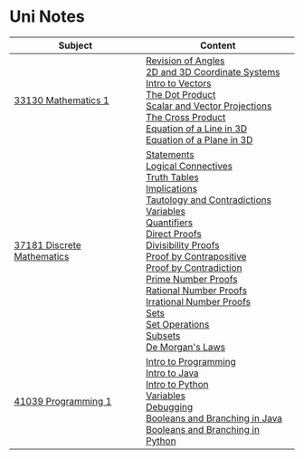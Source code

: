 # Uni Notes

| Subject                                                         | Content |
|-----------------------------------------------------------------|---------|
| [33130 Mathematics 1](33130%20Mathematics%201.md)               | [Revision of Angles](33130%20Mathematics%201.md#Revision-of-Angles) <br> [2D and 3D Coordinate Systems](33130%20Mathematics%201.md#2D-and-3D-Coordinate-Systems) <br> [Intro to Vectors](33130%20Mathematics%201.md#Intro-to-Vectors) <br> [The Dot Product](33130%20Mathematics%201.md#The-Dot-Product) <br> [Scalar and Vector Projections](33130%20Mathematics%201.md#Scalar-and-Vector-Projections) <br> [The Cross Product](33130%20Mathematics%201.md#The-Cross-Product) <br> [Equation of a Line in 3D](33130%20Mathematics%201.md#Equation-of-a-Line-in-3D) <br> [Equation of a Plane in 3D](33130%20Mathematics%201.md#Equation-of-a-Plane-in-3D) |
| [37181 Discrete Mathematics](37181%20Discrete%20Mathematics.md) | [Statements](37181%20Discrete%20Mathematics.md#Statements) <br> [Logical Connectives](37181%20Discrete%20Mathematics.md#Logical-Connectives) <br> [Truth Tables](37181%20Discrete%20Mathematics.md#Truth-Tables) <br> [Implications](37181%20Discrete%20Mathematics.md#Implications) <br> [Tautology and Contradictions](37181%20Discrete%20Mathematics.md#Tautology-and-Contradictions) <br> [Variables](37181%20Discrete%20Mathematics.md#Variables) <br> [Quantifiers](37181%20Discrete%20Mathematics.md#Quantifiers) <br> [Direct Proofs](37181%20Discrete%20Mathematics.md#Direct-Proofs) <br> [Divisibility Proofs](37181%20Discrete%20Mathematics.md#Divisibility-Proofs) <br> [Proof by Contrapositive](37181%20Discrete%20Mathematics.md#Proof-by-Contrapositive) <br> [Proof by Contradiction](37181%20Discrete%20Mathematics.md#Proof-by-Contradiction) <br> [Prime Number Proofs](37181%20Discrete%20Mathematics.md#Prime-Number-Proofs) <br> [Rational Number Proofs](37181%20Discrete%20Mathematics.md#Rational-Number-Proofs) <br> [Irrational Number Proofs](37181%20Discrete%20Mathematics.md#Irrational-Number-Proofs) <br> [Sets](37181%20Discrete%20Mathematics.md#Sets) <br> [Set Operations](37181%20Discrete%20Mathematics.md#Set-Operations) <br> [Subsets](37181%20Discrete%20Mathematics.md#Subsets) <br> [De Morgan's Laws](37181%20Discrete%20Mathematics.md#De-Morgans-Laws) |
| [41039 Programming 1](41039%20Programming%201.md)               | [Intro to Programming](41039%20Programming%201.md#Intro-to-Programming) <br> [Intro to Java](41039%20Programming%201.md#Intro-to-Java) <br> [Intro to Python](41039%20Programming%201.md#Intro-to-Python) <br> [Variables](41039%20Programming%201.md#Variables) <br> [Debugging](41039%20Programming%201.md#Debugging) <br> [Booleans and Branching in Java](41039%20Programming%201.md#Booleans-and-Branching-in-Java) <br> [Booleans and Branching in Python](41039%20Programming%201.md#Booleans-and-Branching-in-Python) |
